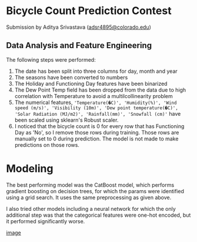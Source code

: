 # Bicycle Count Prediction Contest

Submission by Aditya Srivastava (adsr4895@colorado.edu)

## Data Analysis and Feature Engineering

The following steps were performed:
1. The date has been split into three columns for day, month and year
2. The seasons have been converted to numbers
3. The Holiday and Functioning Day features have been binarized
4. The Dew Point Temp field has been dropped from the data due to high correlation with Temperature to avoid a multilcollinearity problem
5. The numerical features, `'Temperature(�C)', 'Humidity(%)', 'Wind speed (m/s)', 'Visibility (10m)', 'Dew point temperature(�C)', 'Solar Radiation (MJ/m2)', 'Rainfall(mm)', 'Snowfall (cm)'` have been scaled using sklearn's Robust scaler.
7. I noticed that the bicycle count is 0 for every row that has Functioning Day as 'No', so I remove those rows during training. Those rows are manually set to 0 during prediction. The model is not made to make predictions on those rows.

# Modeling

The best performing model was the CatBoost model, which performs gradient boosting on decision trees, for which the params were identified using a grid search. It uses the same preprocessing as given above.

I also tried other models including a neural network for which the only additional step was that the categorical features were one-hot encoded, but it performed significantly worse.

[image](leaderboard.png)